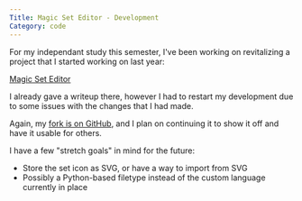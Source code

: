 ```yaml
---
Title: Magic Set Editor - Development
Category: code
---
```


For my independant study this semester, I've been working on revitalizing a project that I started working on last year:

[Magic Set Editor][MSE post]

I already gave a writeup there, however I had to restart my development due to some issues with the changes that I had made.

Again, my [fork is on GitHub][fork], and I plan on continuing it to show it off and have it usable for others.

I have a few "stretch goals" in mind for the future:

- Store the set icon as SVG, or have a way to import from SVG
- Possibly a Python-based filetype instead of the custom language currently in place

[MSE post]: {filename}/2015/03/03-magic-set-editor.md
[fork]: http://github.com/msoucy/magicseteditor
